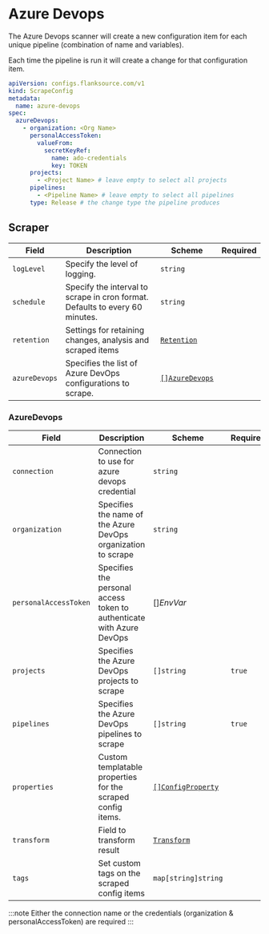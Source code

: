 # Azure Devops

The Azure Devops scanner will create a new configuration item for each unique pipeline (combination of name and variables).

Each time the pipeline is run it will create a change for that configuration item.

```yaml title="azure-devops-scraper.yaml" file=../../../modules/config-db/fixtures/azure-devops.yaml
apiVersion: configs.flanksource.com/v1
kind: ScrapeConfig
metadata:
  name: azure-devops
spec:
  azureDevops:
    - organization: <Org Name>
      personalAccessToken:
        valueFrom:
          secretKeyRef:
            name: ado-credentials
            key: TOKEN
      projects:
        - <Project Name> # leave empty to select all projects
      pipelines:
        - <Pipeline Name> # leave empty to select all pipelines
      type: Release # the change type the pipeline produces
```

## Scraper

| Field         | Description                                                                  | Scheme                                       | Required |
| ------------- | ---------------------------------------------------------------------------- | -------------------------------------------- | -------- |
| `logLevel`    | Specify the level of logging.                                                | `string`                                     |          |
| `schedule`    | Specify the interval to scrape in cron format. Defaults to every 60 minutes. | `string`                                     |          |
| `retention`   | Settings for retaining changes, analysis and scraped items                   | [`Retention`](/config-db/concepts/retention) |          |
| `azureDevops` | Specifies the list of Azure DevOps configurations to scrape.                 | [`[]AzureDevops`](#azuredevops-1)            |          |

### AzureDevops

| Field                 | Description                                                           | Scheme                                           | Required |
| --------------------- | --------------------------------------------------------------------- | ------------------------------------------------ | -------- |
| `connection`          | Connection to use for azure devops credential                         | `string`                                         |          |
| `organization`        | Specifies the name of the Azure DevOps organization to scrape         | `string`                                         |          |
| `personalAccessToken` | Specifies the personal access token to authenticate with Azure DevOps | <CommonLink to="secrets">[]_EnvVar_</CommonLink> |          |
| `projects`            | Specifies the Azure DevOps projects to scrape                         | `[]string`                                       | `true`   |
| `pipelines`           | Specifies the Azure DevOps pipelines to scrape                        | `[]string`                                       | `true`   |
| `properties`          | Custom templatable properties for the scraped config items.           | [`[]ConfigProperty`](../../reference/property)   |          |
| `transform`       | Field to transform result                                                                        | [`Transform`](/config-db/concepts/transform)                        |          |
| `tags`                | Set custom tags on the scraped config items                           | `map[string]string`                              |          |

:::note
Either the connection name or the credentials (organization & personalAccessToken) are required
:::
